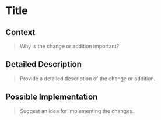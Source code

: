 # Title

## Context

> Why is the change or addition important?

## Detailed Description

> Provide a detailed description of the change or addition.

## Possible Implementation

> Suggest an idea for implementing the changes.
